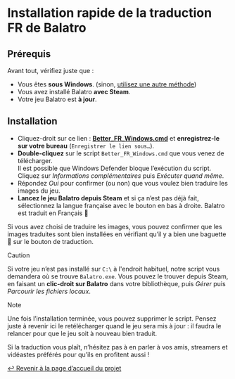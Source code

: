 # Installation rapide de la traduction FR de Balatro

## Prérequis

Avant tout, vérifiez juste que :

- Vous êtes **sous Windows**. (sinon, [utilisez une autre méthode](INSTALL.md))
- Vous avez installé Balatro **avec Steam**.
- Votre jeu Balatro est **à jour**.

## Installation

- Cliquez-droit sur ce lien : [**Better_FR_Windows.cmd**](https://raw.githubusercontent.com/FrBmt-BIGetNouf/balatro-french-translations/main/Better_FR_Windows.cmd) et **enregistrez-le sur votre bureau** (`Enregistrer le lien sous…`).
- **Double-cliquez** sur le script `Better_FR_Windows.cmd` que vous venez de télécharger. <br />
  Il est possible que Windows Defender bloque l’exécution du script. Cliquez sur *Informations complémentaires* puis *Exécuter quand même*.
- Répondez *Oui* pour confirmer (ou non) que vous voulez bien traduire les images du jeu.
- **Lancez le jeu Balatro depuis Steam** et si ça n’est pas déjà fait, sélectionnez la langue française avec le bouton en bas à droite. Balatro est traduit en Français 🥳

Si vous avez choisi de traduire les images, vous pouvez confirmer que les images traduites sont bien installées en vérifiant qu’il y a bien une baguette 🥖 sur le bouton de traduction.

> [!CAUTION]
> Si votre jeu n’est pas installé sur `C:\` à l'endroit habituel, notre script vous demandera où se trouve `Balatro.exe`. Vous pouvez le trouver depuis Steam, en faisant un **clic-droit sur Balatro** dans votre bibliothèque, puis *Gérer* puis *Parcourir les fichiers locaux*.

> [!NOTE]
> Une fois l’installation terminée, vous pouvez supprimer le script. Pensez juste à revenir ici le retélécharger quand le jeu sera mis à jour : il faudra le relancer pour que le jeu soit à nouveau bien traduit.

Si la traduction vous plaît, n’hésitez pas à en parler à vos amis, streamers et vidéastes préférés pour qu’ils en profitent aussi !

[↩ Revenir à la page d’accueil du projet](https://github.com/FrBmt-BIGetNouf/balatro-french-translations)

